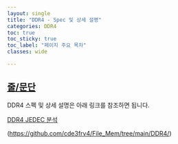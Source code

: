 ```yaml
---
layout: single
title: "DDR4 - Spec 및 상세 설명"
categories: DDR4
toc: true
toc_sticky: true
toc_label: "페이지 주요 목차"
classes: wide

---
```


## <u>줄/문단</u>
DDR4 스펙 및 상세 설명은 아래 링크를 참조하면 됩니다. 

[DDR4 JEDEC 분석](https://github.com/cde3frv4/File_Mem/tree/main/DDR4/)

(https://github.com/cde3frv4/File_Mem/tree/main/DDR4/)


